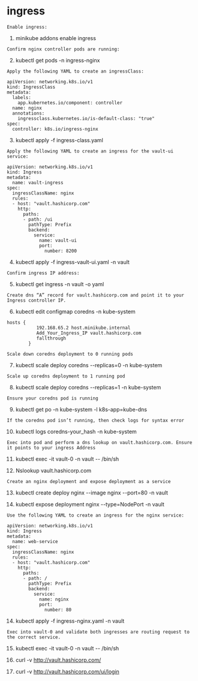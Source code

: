 # ingress

`Enable ingress:`
1. minikube addons enable ingress

`Confirm nginx controller pods are running:`

2. kubectl get pods -n ingress-nginx

`Apply the following YAML to create an ingressClass:`
   
```
apiVersion: networking.k8s.io/v1
kind: IngressClass
metadata:
  labels:
    app.kubernetes.io/component: controller
  name: nginx
  annotations:
    ingressclass.kubernetes.io/is-default-class: "true"
spec:
  controller: k8s.io/ingress-nginx
```

3. kubectl apply -f ingress-class.yaml
   
`Apply the following YAML to create an ingress for the vault-ui service:`

```
apiVersion: networking.k8s.io/v1
kind: Ingress
metadata:
  name: vault-ingress
spec:
  ingressClassName: nginx
  rules:
  - host: "vault.hashicorp.com"
    http:
      paths:
      - path: /ui
        pathType: Prefix
        backend:
          service:
            name: vault-ui
            port:
              number: 8200
```

4. kubectl apply -f ingress-vault-ui.yaml -n vault

`Confirm ingress IP address:`

5. kubectl get ingress -n vault -o yaml

`Create dns “A” record for vault.hashicorp.com and point it to your Ingress controller IP.`

6. kubectl edit configmap coredns -n kube-system

```
hosts {
           192.168.65.2 host.minikube.internal
           Add_Your_Ingress_IP vault.hashicorp.com
           fallthrough
        }
```
`Scale down coredns deployment to 0 running pods`

7. kubectl scale deploy coredns --replicas=0 -n kube-system

`Scale up coredns deployment to 1 running pod`

8. kubectl scale deploy coredns --replicas=1 -n kube-system

`Ensure your coredns pod is running`

9. kubectl get po -n kube-system -l k8s-app=kube-dns

`If the coredns pod isn’t running, then check logs for syntax error`

10. kubectl logs coredns-your_hash -n kube-system

`Exec into pod and perform a dns lookup on vault.hashicorp.com. Ensure it points to your ingress Address`

11. kubectl exec -it vault-0 -n vault -- /bin/sh

12. Nslookup vault.hashicorp.com

`Create an nginx deployment and expose deployment as a service`

13. kubectl create deploy nginx --image nginx --port=80 -n vault

14. kubectl expose deployment nginx --type=NodePort -n vault

`Use the following YAML to create an ingress for the nginx service:`
```
apiVersion: networking.k8s.io/v1
kind: Ingress
metadata:
  name: web-service
spec:
  ingressClassName: nginx
  rules:
  - host: "vault.hashicorp.com"
    http:
      paths:
      - path: /
        pathType: Prefix
        backend:
          service:
            name: nginx
            port:
              number: 80
```

14. kubectl apply -f ingress-nginx.yaml -n vault


`Exec into vault-0 and validate both ingresses are routing request to the correct service.`

15. kubectl exec -it vault-0 -n vault -- /bin/sh

16. curl -v http://vault.hashicorp.com/

17. curl -v http://vault.hashicorp.com/ui/login
